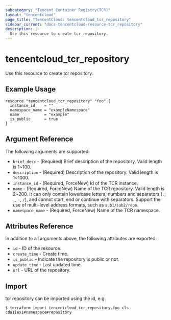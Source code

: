 ```yaml
---
subcategory: "Tencent Container Registry(TCR)"
layout: "tencentcloud"
page_title: "TencentCloud: tencentcloud_tcr_repository"
sidebar_current: "docs-tencentcloud-resource-tcr_repository"
description: |-
  Use this resource to create tcr repository.
---
```


# tencentcloud_tcr_repository

Use this resource to create tcr repository.

## Example Usage

```hcl
resource "tencentcloud_tcr_repository" "foo" {
  instance_id    = ""
  namespace_name = "exampleNamespace"
  name           = "example"
  is_public      = true
}
```

## Argument Reference

The following arguments are supported:

* `brief_desc` - (Required) Brief description of the repository. Valid length is 1~100.
* `description` - (Required) Description of the repository. Valid length is 1~1000.
* `instance_id` - (Required, ForceNew) Id of the TCR instance.
* `name` - (Required, ForceNew) Name of the TCR repository. Valid length is 2~200. It can only contain lowercase letters, numbers and separators (`.`, `_`, `-`, `/`), and cannot start, end or continue with separators. Support the use of multi-level address formats, such as `sub1/sub2/repo`.
* `namespace_name` - (Required, ForceNew) Name of the TCR namespace.

## Attributes Reference

In addition to all arguments above, the following attributes are exported:

* `id` - ID of the resource.
* `create_time` - Create time.
* `is_public` - Indicate the repository is public or not.
* `update_time` - Last updated time.
* `url` - URL of the repository.


## Import

tcr repository can be imported using the id, e.g.

```
$ terraform import tencentcloud_tcr_repository.foo cls-cda1iex1#namespace#repository
```

